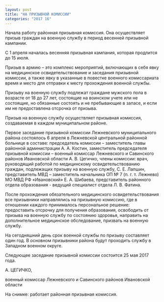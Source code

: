 ```yaml
---
layout: post
title: "НА ПРИЗЫВНОЙ КОМИССИИ"
categories: "2017 16"
---
```


Начала работу районная призывная комиссия. Она осуществляет призыв граждан на военную службу в период весенней призывной кампании.

С 1 апреля началась весенняя призывная кампания, которая продлится до 15 июля.

Призыв в армию – это комплекс мероприятий, включающих в себя явку на медицинское освидетельствование и заседания призывной комиссии, а также явку в указанные в повестке военного комиссариата время и место для отправки к месту прохождения военной службы.

Призыву на военную службу подлежат граждане мужского пола в возрасте от 18 до 27 лет, состоящие на воинском учете или не состоящие, но обязанные состоять и не пребывающие в запасе, и если им не предоставлена отсрочка от призыва.

Призыв на военную службу осуществляет призывная комиссия, создаваемая в каждом муниципальном районе.

Первое заседание призывной комиссии Лежневского муниципального района состоялось 6 апреля в Лежневской центральной районной больнице в составе: председатель комиссии – заместитель главы районной администрации А. А. Костин, заместитель председателя призывной комиссии – военный комиссар Лежневского и Савинского районов Ивановской области А. В. Цегичко, члены комиссии: врач, руководящий работой по медицинскому освидетельствованию граждан, подлежащих призыву на военную службу, С. Е. Лапшин, представитель МВД – заместитель начальника ОП № 7 (п. г. т. Лежнево) МО МВД РФ «Ивановский» Е. А. Шибаева, представитель районного отдела образования - ведущий специалист отдела Л. В. Фатина.

После прохождения обязательного медицинского освидетельствования все призывники направлялись на призывную комиссию, где в отношении каждого принималось персональное решение: предоставить отсрочку для получения образования, освободить от призыва на военную службу по состоянию здоровья, направить на дополнительное медицинское обследование, призвать на военную службу.

На сегодняшний день срок военной службы по призыву составляет один год. В основном призывники района будут проходить службу в Западном военном округе.

Следующее заседание призывной комиссии состоится 25 мая 2017 года.

А. ЦЕГИЧКО,

военный комиссар Лежневского и Савинского районов Ивановской области

На снимке: работает районная призывная комиссия.


